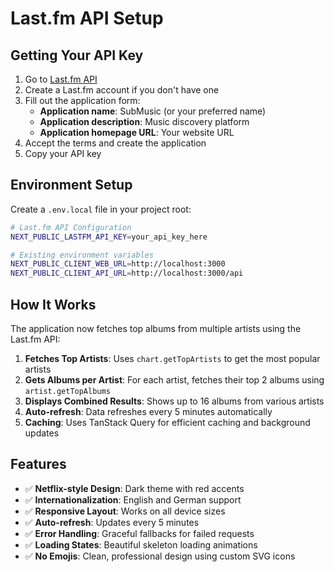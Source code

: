 # Last.fm API Setup

## Getting Your API Key

1. Go to [Last.fm API](https://www.last.fm/api/account/create)
2. Create a Last.fm account if you don't have one
3. Fill out the application form:
   - **Application name**: SubMusic (or your preferred name)
   - **Application description**: Music discovery platform
   - **Application homepage URL**: Your website URL
4. Accept the terms and create the application
5. Copy your API key

## Environment Setup

Create a `.env.local` file in your project root:

```bash
# Last.fm API Configuration
NEXT_PUBLIC_LASTFM_API_KEY=your_api_key_here

# Existing environment variables
NEXT_PUBLIC_CLIENT_WEB_URL=http://localhost:3000
NEXT_PUBLIC_CLIENT_API_URL=http://localhost:3000/api
```

## How It Works

The application now fetches top albums from multiple artists using the Last.fm API:

1. **Fetches Top Artists**: Uses `chart.getTopArtists` to get the most popular artists
2. **Gets Albums per Artist**: For each artist, fetches their top 2 albums using `artist.getTopAlbums`
3. **Displays Combined Results**: Shows up to 16 albums from various artists
4. **Auto-refresh**: Data refreshes every 5 minutes automatically
5. **Caching**: Uses TanStack Query for efficient caching and background updates

## Features

- ✅ **Netflix-style Design**: Dark theme with red accents
- ✅ **Internationalization**: English and German support
- ✅ **Responsive Layout**: Works on all device sizes
- ✅ **Auto-refresh**: Updates every 5 minutes
- ✅ **Error Handling**: Graceful fallbacks for failed requests
- ✅ **Loading States**: Beautiful skeleton loading animations
- ✅ **No Emojis**: Clean, professional design using custom SVG icons
